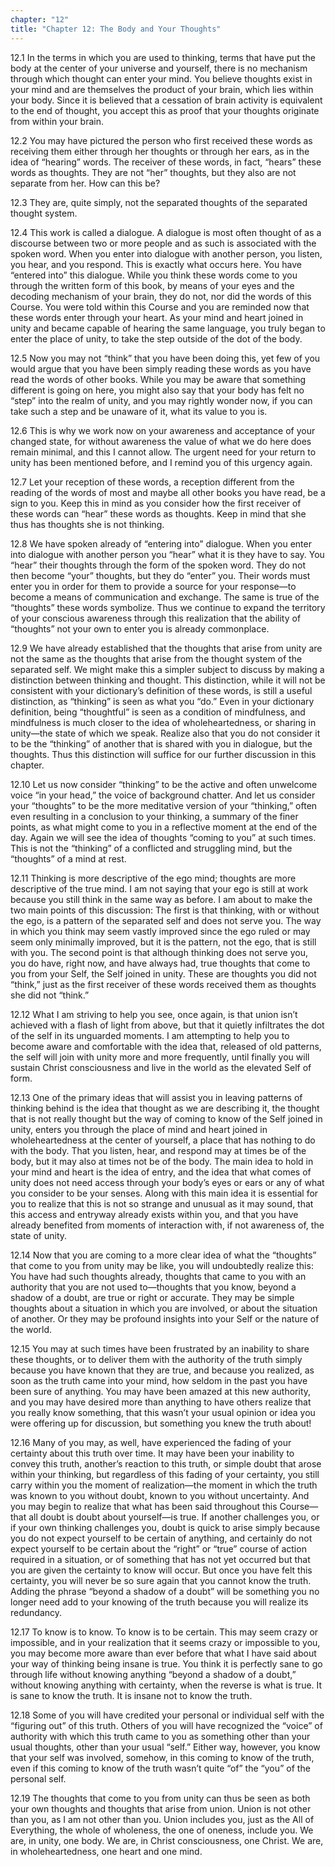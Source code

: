 ```yaml
---
chapter: "12"
title: "Chapter 12: The Body and Your Thoughts"
---
```


12.1 In the terms in which you are used to thinking, terms that have put
the body at the center of your universe and yourself, there is no
mechanism through which thought can enter your mind. You believe
thoughts exist in your mind and are themselves the product of your
brain, which lies within your body. Since it is believed that a
cessation of brain activity is equivalent to the end of thought, you
accept this as proof that your thoughts originate from within your
brain.

12.2 You may have pictured the person who first received these words as
receiving them either through her thoughts or through her ears, as in
the idea of “hearing” words. The receiver of these words, in fact,
“hears” these words as thoughts. They are not “her” thoughts, but they
also are not separate from her. How can this be?

12.3 They are, quite simply, not the separated thoughts of the separated
thought system.

12.4 This work is called a dialogue. A dialogue is most often thought of
as a discourse between two or more people and as such is associated with
the spoken word. When you enter into dialogue with another person, you
listen, you hear, and you respond. This is exactly what occurs here. You
have “entered into” this dialogue. While you think these words come to
you through the written form of this book, by means of your eyes and the
decoding mechanism of your brain, they do not, nor did the words of this
Course. You were told within this Course and you are reminded now that
these words enter through your heart. As your mind and heart joined in
unity and became capable of hearing the same language, you truly began
to enter the place of unity, to take the step outside of the dot of the
body.

12.5 Now you may not “think” that you have been doing this, yet few of
you would argue that you have been simply reading these words as you
have read the words of other books. While you may be aware that
something different is going on here, you might also say that your body
has felt no “step” into the realm of unity, and you may rightly wonder
now, if you can take such a step and be unaware of it, what its value to
you is.

12.6 This is why we work now on your awareness and acceptance of your
changed state, for without awareness the value of what we do here does
remain minimal, and this I cannot allow. The urgent need for your return
to unity has been mentioned before, and I remind you of this urgency
again.

12.7 Let your reception of these words, a reception different from the
reading of the words of most and maybe all other books you have read, be
a sign to you. Keep this in mind as you consider how the first receiver
of these words can “hear” these words as thoughts. Keep in mind that she
thus has thoughts she is not thinking.

12.8 We have spoken already of “entering into” dialogue. When you enter
into dialogue with another person you “hear” what it is they have to
say. You “hear” their thoughts through the form of the spoken word. They
do not then become “your” thoughts, but they do “enter” you. Their words
must enter you in order for them to provide a source for your
response—to become a means of communication and exchange. The same is
true of the “thoughts” these words symbolize. Thus we continue to expand
the territory of your conscious awareness through this realization that
the ability of “thoughts” not your own to enter you is already
commonplace.

12.9 We have already established that the thoughts that arise from unity
are not the same as the thoughts that arise from the thought system of
the separated self. We might make this a simpler subject to discuss by
making a distinction between thinking and thought. This distinction,
while it will not be consistent with your dictionary’s definition of
these words, is still a useful distinction, as “thinking” is seen as
what you “do.” Even in your dictionary definition, being “thoughtful” is
seen as a condition of mindfulness, and mindfulness is much closer to
the idea of wholeheartedness, or sharing in unity—the state of which we
speak. Realize also that you do not consider it to be the “thinking” of
another that is shared with you in dialogue, but the thoughts. Thus this
distinction will suffice for our further discussion in this chapter.

12.10 Let us now consider “thinking” to be the active and often
unwelcome voice “in your head,” the voice of background chatter. And let
us consider your “thoughts” to be the more meditative version of your
“thinking,” often even resulting in a conclusion to your thinking, a
summary of the finer points, as what might come to you in a reflective
moment at the end of the day. Again we will see the idea of thoughts
“coming to you” at such times. This is not the “thinking” of a
conflicted and struggling mind, but the “thoughts” of a mind at rest.

12.11 Thinking is more descriptive of the ego mind; thoughts are more
descriptive of the true mind. I am not saying that your ego is still at
work because you still think in the same way as before. I am about to
make the two main points of this discussion: The first is that thinking,
with or without the ego, is a pattern of the separated self and does not
serve you. The way in which you think may seem vastly improved since the
ego ruled or may seem only minimally improved, but it is the pattern,
not the ego, that is still with you. The second point is that although
thinking does not serve you, you do have, right now, and have always
had, true thoughts that come to you from your Self, the Self joined in
unity. These are thoughts you did not “think,” just as the first
receiver of these words received them as thoughts she did not “think.”

12.12 What I am striving to help you see, once again, is that union
isn’t achieved with a flash of light from above, but that it quietly
infiltrates the dot of the self in its unguarded moments. I am
attempting to help you to become aware and comfortable with the idea
that, released of old patterns, the self will join with unity more and
more frequently, until finally you will sustain Christ consciousness and
live in the world as the elevated Self of form.

12.13 One of the primary ideas that will assist you in leaving patterns
of thinking behind is the idea that thought as we are describing it, the
thought that is not really thought but the way of coming to know of the
Self joined in unity, enters you through the place of mind and heart
joined in wholeheartedness at the center of yourself, a place that has
nothing to do with the body. That you listen, hear, and respond may at
times be of the body, but it may also at times not be of the body. The
main idea to hold in your mind and heart is the idea of entry, and the
idea that what comes of unity does not need access through your body’s
eyes or ears or any of what you consider to be your senses. Along with
this main idea it is essential for you to realize that this is not so
strange and unusual as it may sound, that this access and entryway
already exists within you, and that you have already benefited from
moments of interaction with, if not awareness of, the state of unity.

12.14 Now that you are coming to a more clear idea of what the
“thoughts” that come to you from unity may be like, you will undoubtedly
realize this: You have had such thoughts already, thoughts that came to
you with an authority that you are not used to—thoughts that you know,
beyond a shadow of a doubt, are true or right or accurate. They may be
simple thoughts about a situation in which you are involved, or about
the situation of another. Or they may be profound insights into your
Self or the nature of the world.

12.15 You may at such times have been frustrated by an inability to
share these thoughts, or to deliver them with the authority of the truth
simply because you have known that they are true, and because you
realized, as soon as the truth came into your mind, how seldom in the
past you have been sure of anything. You may have been amazed at this
new authority, and you may have desired more than anything to have
others realize that you really know something, that this wasn’t your
usual opinion or idea you were offering up for discussion, but something
you knew the truth about!

12.16 Many of you may, as well, have experienced the fading of your
certainty about this truth over time. It may have been your inability to
convey this truth, another’s reaction to this truth, or simple doubt
that arose within your thinking, but regardless of this fading of your
certainty, you still carry within you the moment of realization—the
moment in which the truth was known to you without doubt, known to you
without uncertainty. And you may begin to realize that what has been
said throughout this Course—that all doubt is doubt about yourself—is
true. If another challenges you, or if your own thinking challenges you,
doubt is quick to arise simply because you do not expect yourself to be
certain of anything, and certainly do not expect yourself to be certain
about the “right” or “true” course of action required in a situation, or
of something that has not yet occurred but that you are given the
certainty to know will occur. But once you have felt this certainty, you
will never be so sure again that you cannot know the truth. Adding the
phrase “beyond a shadow of a doubt” will be something you no longer need
add to your knowing of the truth because you will realize its
redundancy.

12.17 To know is to know. To know is to be certain. This may seem crazy
or impossible, and in your realization that it seems crazy or impossible
to you, you may become more aware than ever before that what I have said
about your way of thinking being insane is true. You think it is
perfectly sane to go through life without knowing anything “beyond a
shadow of a doubt,” without knowing anything with certainty, when the
reverse is what is true. It is sane to know the truth. It is insane not
to know the truth.

12.18 Some of you will have credited your personal or individual self
with the “figuring out” of this truth. Others of you will have
recognized the “voice” of authority with which this truth came to you as
something other than your usual thoughts, other than your usual “self.”
Either way, however, you know that your self was involved, somehow, in
this coming to know of the truth, even if this coming to know of the
truth wasn’t quite “of” the “you” of the personal self.

12.19 The thoughts that come to you from unity can thus be seen as both
your own thoughts and thoughts that arise from union. Union is not other
than you, as I am not other than you. Union includes you, just as the
All of Everything, the whole of wholeness, the one of oneness, include
you. We are, in unity, one body. We are, in Christ consciousness, one
Christ. We are, in wholeheartedness, one heart and one mind.

